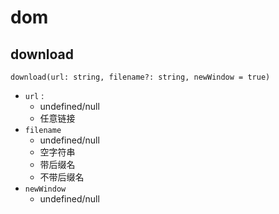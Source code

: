 # dom

## download

`download(url: string, filename?: string, newWindow = true)`

- `url` :
  - undefined/null
  - 任意链接
- `filename`
  - undefined/null
  - 空字符串
  - 带后缀名
  - 不带后缀名
- `newWindow`
  - undefined/null
